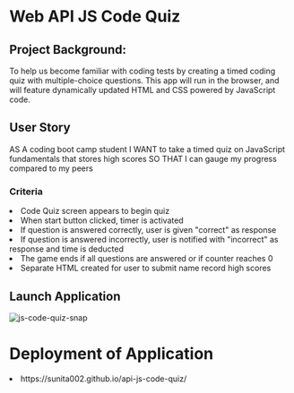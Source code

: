 # Web API JS Code Quiz

## Project Background:
To help us become familiar with coding tests by creating a timed coding quiz with multiple-choice questions. This app will run in the browser, and will feature dynamically updated HTML and CSS powered by JavaScript code. 

## User Story
AS A coding boot camp student
I WANT to take a timed quiz on JavaScript fundamentals that stores high scores
SO THAT I can gauge my progress compared to my peers

### Criteria
<li> Code Quiz screen appears to begin quiz</li>
<li>When start button clicked, timer is activated</li>
<li>If question is answered correctly, user is given "correct" as response</li>
<li>If question is answered incorrectly, user is notified with "incorrect" as response and time is deducted</li>
<li>The game ends if all questions are answered or if counter reaches 0 </li>
<li>Separate HTML created for user to submit name record high scores</li>

## Launch Application
![js-code-quiz-snap](https://user-images.githubusercontent.com/87583026/133941434-c5d337d0-5f15-46ac-8ccf-f3079d0d808c.png)

# Deployment of Application
<li>https://sunita002.github.io/api-js-code-quiz/</li>